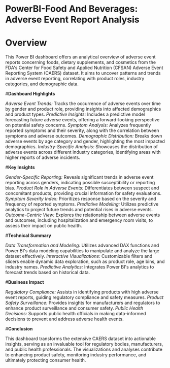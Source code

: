 # PowerBI-Food And Beverages: Adverse Event Report Analysis

# **Overview**

This Power BI dashboard offers an analytical overview of adverse event reports concerning foods, dietary supplements, and cosmetics from the FDA's Center for Food Safety and Applied Nutrition (CFSAN) Adverse Event Reporting System (CAERS) dataset. It aims to uncover patterns and trends in adverse event reporting, correlating with product roles, industry categories, and demographic data.

#**Dashboard Highlights**

*Adverse Event Trends:* Tracks the occurrence of adverse events over time by gender and product role, providing insights into affected demographics and product types.
*Predictive Insights:* Includes a predictive model forecasting future adverse events, offering a forward-looking perspective on potential safety concerns.
*Symptom Analysis:* Analyzes frequently reported symptoms and their severity, along with the correlation between symptoms and adverse outcomes.
*Demographic Distribution:* Breaks down adverse events by age category and gender, highlighting the most impacted demographics.
*Industry-Specific Analysis:* Showcases the distribution of adverse events across different industry categories, identifying areas with higher reports of adverse incidents.

#**Key Insights**

*Gender-Specific Reporting:* Reveals significant trends in adverse event reporting across genders, indicating possible susceptibility or reporting bias.
*Product Role in Adverse Events:* Differentiates between suspect and concomitant products, providing crucial information for safety evaluations.
*Symptom Severity Index:* Prioritizes response based on the severity and frequency of reported symptoms.
*Predictive Modeling:* Utilizes predictive analytics to project future trends and potential rises in adverse events.
*Outcome-Centric View:* Explores the relationship between adverse events and outcomes, including hospitalization and emergency room visits, to assess their impact on public health.

#**Technical Summary**

*Data Transformation and Modeling:* Utilizes advanced DAX functions and Power BI's data modeling capabilities to manipulate and analyze the large dataset effectively.
*Interactive Visualizations:* Customizable filters and slicers enable dynamic data exploration, such as product role, age bins, and industry names.
*Predictive Analytics:* Integrates Power BI's analytics to forecast trends based on historical data.

#**Business Impact**

*Regulatory Compliance:* Assists in identifying products with high adverse event reports, guiding regulatory compliance and safety measures.
*Product Safety Surveillance:* Provides insights for manufacturers and regulators to enhance product surveillance and consumer safety.
*Public Health Decisions:* Supports public health officials in making data-informed decisions to prevent and address adverse health events.

#**Conclusion**

This dashboard transforms the extensive CAERS dataset into actionable insights, serving as an invaluable tool for regulatory bodies, manufacturers, and public health professionals. The visualizations and analyses contribute to enhancing product safety, monitoring industry performance, and ultimately protecting consumer health.
